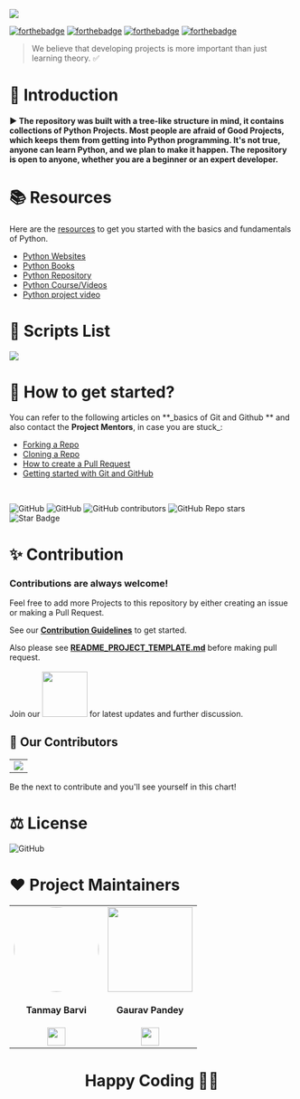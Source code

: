 ![](https://ik.imagekit.io/xa2x96fjztr/tr:h-500/Contributiion_github/cover-image-new_7S5PaqbrU.png?updatedAt=1630773663808)

[![forthebadge](https://forthebadge.com/images/badges/made-with-python.svg)](https://forthebadge.com) [![forthebadge](https://forthebadge.com/images/badges/built-with-love.svg)](https://forthebadge.com) [![forthebadge](https://forthebadge.com/images/badges/open-source.svg)]()
[![forthebadge](https://forthebadge.com/images/badges/for-you.svg)](https://forthebadge.com)

> We believe that developing projects is more important than just learning theory. ✅

# 📌 Introduction

#### ▶️ The repository was built with a tree-like structure in mind, it contains collections of **Python Projects**. Most people are afraid of Good Projects, which keeps them from getting into Python programming. It's not true, anyone can learn Python, and we plan to make it happen. The repository is open to anyone, whether you are a beginner or an expert developer.

# 📚 Resources

Here are the [resources](./python-resources) to get you started with the basics and fundamentals of Python.

- [Python Websites](https://github.com/gaurtvin/python-projects/tree/master/python-resources#python-websites)
- [Python Books](https://github.com/gaurtvin/python-projects/tree/master/python-resources#python-books)
- [Python Repository](https://github.com/gaurtvin/python-projects/tree/master/python-resources#python-repositories)
- [Python Course/Videos](https://github.com/gaurtvin/python-projects/tree/master/python-resources#python-coursesvideos)
- [Python project video](https://youtube.com/playlist?list=PLhGms6X7iJMPYCk0QiLTnuksXUnQoGn2K)

# 📃 Scripts List

  <a href="https://github.com/gaurtvin/python-projects/blob/master/table.md">
    <img src="https://forthebadge.com/images/badges/check-it-out.svg">
  </a>
  
# 🔰 How to get started?

You can refer to the following articles on **\_basics of Git and Github ** and also contact the **Project Mentors**, in case you are stuck\_:

- [Forking a Repo](https://help.github.com/en/github/getting-started-with-github/fork-a-repo)
- [Cloning a Repo](https://help.github.com/en/desktop/contributing-to-projects/creating-a-pull-request)
- [How to create a Pull Request](https://opensource.com/article/19/7/create-pull-request-github)
- [Getting started with Git and GitHub](https://towardsdatascience.com/getting-started-with-git-and-github-6fcd0f2d4ac6)

<br>

![GitHub](https://img.shields.io/badge/contributions-Welcome-green)
![GitHub](https://img.shields.io/badge/PRs-Welcome-green)
![GitHub contributors](https://img.shields.io/github/contributors/gaurtvin/python-project)
![GitHub Repo stars](https://img.shields.io/github/stars/gaurtvin/python-projects)
 <img src="https://img.shields.io/static/v1?label=%F0%9F%8C%9F&message=If%20Useful&style=style=flat&color=BC4E99" alt="Star Badge"/> 
# ✨ Contribution

### Contributions are always welcome!

Feel free to add more Projects to this repository by either creating an issue or making a Pull Request.

See our [**Contribution Guidelines**](CONTRIBUTING.md) to get started.

Also please see [**README_PROJECT_TEMPLATE.md**](https://github.com/gaurtvin/python-projects/blob/master/README_PROJECT_TEMPLATE.md) before making pull request.
<br/>
<br>
Join our <a href="https://discord.gg/dWeV3pjqu2"><img src="https://img.shields.io/badge/Discord-7289DA?style=for-the-badge&logo=discord&logoColor=white" width=80px></a> for latest updates and further discussion.

## 🥳 Our Contributors

<table style="border:none">
	<tr>
		<td>
			<a href="https://github.com/gaurtvin/python-projects/graphs/contributors">
  <img src="https://contrib.rocks/image?repo=gaurtvin/python-projects" />
</a>
		</td>
	</tr>
</table>

Be the next to contribute and you'll see yourself in this chart!

# ⚖️ License

![GitHub](https://img.shields.io/github/license/gaurtvin/python-project)

# ❤️ Project Maintainers

<table align=center>
<tr>

<td align="center"><a href="https://github.com/TanCodes">
<img style="border-radius:50%" src="https://avatars.githubusercontent.com/u/64544882?v=4" width=150px height=150px /></a></br> 
<h4>Tanmay Barvi</h4>
<a href=https://www.linkedin.com/in/tanmay-barvi-2a0206126/"><img src="https://mpng.subpng.com/20180324/vhe/kisspng-linkedin-computer-icons-logo-social-networking-ser-facebook-5ab6ebfe5f5397.2333748215219374063905.jpg" width="32px" height="32px"></a></td>

<td align="center"><a href="https://github.com/gaurtvin">
<img  src="https://avatars.githubusercontent.com/u/78334545?v=4" width=150px height=150px  /></a></br> 
<h4>Gaurav Pandey</h4>
<a href="https://www.linkedin.com/in/gaurtvin/"><img src="https://mpng.subpng.com/20180324/vhe/kisspng-linkedin-computer-icons-logo-social-networking-ser-facebook-5ab6ebfe5f5397.2333748215219374063905.jpg" width="32px" height="32px"></a></td>

</tr>
</table>

<h1 align="center"> Happy Coding 👨‍💻 </h1>
